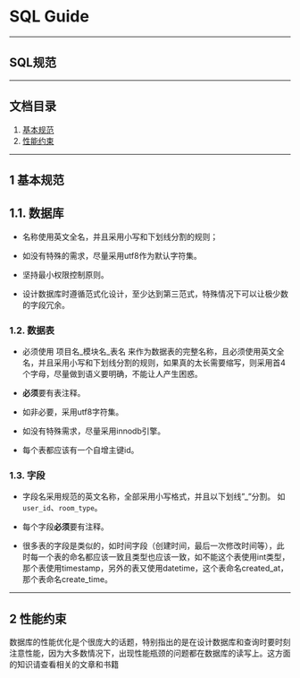 # SQL Guide

---

## SQL规范

---

## 文档目录

1. [基本规范](#1-基本规范)
2. [性能约束](#2-性能约束)

---

## 1 基本规范

## 1.1. 数据库

- 名称使用英文全名，并且采用小写和下划线分割的规则；

- 如没有特殊的需求，尽量采用utf8作为默认字符集。

- 坚持最小权限控制原则。

- 设计数据库时遵循范式化设计，至少达到第三范式，特殊情况下可以让极少数的字段冗余。

### 1.2. 数据表

- 必须使用 项目名_模块名_表名 来作为数据表的完整名称，且必须使用英文全名，并且采用小写和下划线分割的规则，如果真的太长需要缩写，则采用首4个字母，尽量做到语义要明确，不能让人产生困惑。

- **必须**要有表注释。

- 如非必要，采用utf8字符集。

- 如没有特殊需求，尽量采用innodb引擎。

- 每个表都应该有一个自增主键id。

### 1.3. 字段

- 字段名采用规范的英文名称，全部采用小写格式，并且以下划线”_”分割。 如 `user_id`、`room_type`。

- 每个字段**必须**要有注释。

- 很多表的字段是类似的，如时间字段（创建时间，最后一次修改时间等），此时每一个表的命名都应该一致且类型也应该一致，如不能这个表使用int类型，那个表使用timestamp，另外的表又使用datetime，这个表命名created_at，那个表命名create_time。

---

## 2 性能约束

数据库的性能优化是个很庞大的话题，特别指出的是在设计数据库和查询时要时刻注意性能，因为大多数情况下，出现性能瓶颈的问题都在数据库的读写上。这方面的知识请查看相关的文章和书籍
